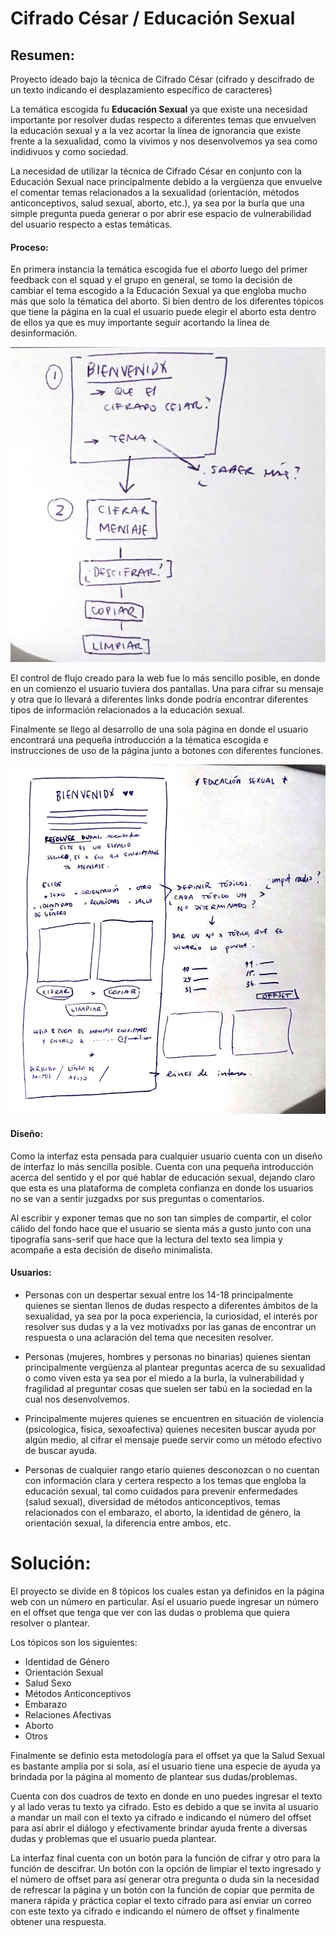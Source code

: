# Cifrado César / Educación Sexual

## Resumen:

Proyecto ideado bajo la técnica de Cifrado César (cifrado y descifrado de un texto indicando el desplazamiento específico de caracteres)

La temática escogida fu **Educación Sexual** ya que existe una necesidad importante por resolver dudas respecto a diferentes temas que envuelven la educación sexual y a la vez acortar la línea de ignorancia que existe frente a la sexualidad, como la vivimos y nos desenvolvemos ya sea como indidivuos y como sociedad.

La necesidad de utilizar la técnica de Cifrado César en conjunto con la Educación Sexual nace principalmente debido a la vergüenza que envuelve el comentar temas relacionados a la sexualidad (orientación, métodos anticonceptivos, salud sexual, aborto, etc.), ya sea por la burla que una simple pregunta pueda generar o por abrir ese espacio de vulnerabilidad del usuario respecto a estas temáticas. 


#### Proceso:

En primera instancia la temática escogida fue el _aborto_ luego del primer feedback con el squad y el grupo en general, se tomo la decisión de cambiar el tema escogido a la Educación Sexual ya que engloba mucho más que solo la tématica del aborto. Si bien dentro de los diferentes tópicos que tiene la página en la cual el usuario puede elegir el aborto esta dentro de ellos ya que es muy importante seguir acortando la línea de desinformación.

![Control de Flujo](https://github.com/CamilaMaira/SCL011-Cipher/blob/master/control-flujo-02.jpeg?raw=true)

El control de flujo creado para la web fue lo más sencillo posible, en donde en un comienzo el usuario tuviera dos pantallas. Una para cifrar su mensaje y otra que lo llevará a diferentes links donde podría encontrar diferentes tipos de información relacionados a la educación sexual. 

Finalmente se llego al desarrollo de una sola página en donde el usuario encontrará una pequeña introducción a la tématica escogida e instrucciones de uso de la página junto a botones con diferentes funciones. 

![Prototipo Mediana Fidelidad](https://github.com/CamilaMaira/SCL011-Cipher/blob/master/prototipo-mediana.jpeg)


#### Diseño:

Como la interfaz esta pensada para cualquier usuario cuenta con un diseño de interfaz lo más sencilla posible. Cuenta con una pequeña introducción acerca del sentido y el por qué hablar de educación sexual, dejando claro que esta es una plataforma de completa confianza en donde los usuarios no se van a sentir juzgadxs por sus preguntas o comentarios. 

Al escribir y exponer temas que no son tan simples de compartir, el color cálido del fondo hace que el usuario se sienta más a gusto junto con una tipografía sans-serif que hace que la lectura del texto sea limpia y acompañe a esta decisión de diseño minimalista. 


#### Usuarios:

- Personas con un despertar sexual entre los 14-18 principalmente quienes se sientan llenos de dudas respecto a diferentes ámbitos de la sexualidad, ya sea por la poca experiencia, la curiosidad, el interés por resolver sus dudas y a la vez motivadxs por las ganas de encontrar un respuesta o una aclaración del tema que necesiten resolver. 

- Personas (mujeres, hombres y personas no binarias) quienes sientan principalmente vergüenza al plantear preguntas acerca de su sexualidad o como viven esta ya sea por el miedo a la burla, la vulnerabilidad y fragilidad al preguntar cosas que suelen ser tabú en la sociedad en la cual nos desenvolvemos.

- Principalmente mujeres quienes se encuentren en situación de violencia (psicologica, física, sexoafectiva) quienes necesiten buscar ayuda por algún medio, al cifrar el mensaje puede servir como un método efectivo de buscar ayuda.

- Personas de cualquier rango etario quienes desconozcan o no cuentan con información clara y certera respecto a los temas que engloba la educación sexual, tal como cuidados para prevenir enfermedades (salud sexual), diversidad de métodos anticonceptivos, temas relacionados con el embarazo, el aborto, la identidad de género, la orientación sexual, la diferencia entre ambos, etc.


# Solución:

El proyecto se divide en 8 tópicos los cuales estan ya definidos en la página web con un número en particular. Así el usuario puede ingresar un número en el offset que tenga que ver con las dudas o problema que quiera resolver o plantear. 

Los tópicos son los siguientes: 
- Identidad de Género
- Orientación Sexual
- Salud Sexo
- Métodos Anticonceptivos
- Embarazo
- Relaciones Afectivas
- Aborto 
- Otros

Finalmente se definio esta metodología para el offset ya que la Salud Sexual es bastante amplia por si sola, así el usuario tiene una especie de ayuda ya brindada por la página al momento de plantear sus dudas/problemas.

Cuenta con dos cuadros de texto en donde en uno puedes ingresar el texto y al lado veras tu texto ya cifrado. Esto es debido a que se invita al usuario a mandar un mail con el texto ya cifrado e indicando el número del offset para así abrir el diálogo y efectivamente brindar ayuda frente a diversas dudas y problemas que el usuario pueda plantear.

La interfaz final cuenta con un botón para la función de cifrar y otro para la función de descifrar. 
Un botón con la opción de limpiar el texto ingresado y el número de offset para así generar otra pregunta o duda sin la necesidad de refrescar la página y un botón con la función de copiar que permita de manera rápida y práctica copiar el texto cifrado para así enviar un correo con este texto ya cifrado e indicando el número de offset y finalmente obtener una respuesta. 
